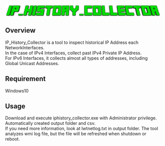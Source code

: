 ![title](image/title.png "")

## Overview
IP_History_Collector is a tool to inspect historical IP Address each NetworkInterfaces.  
In the case of IPv4 Interfaces, collect past IPv4 Private IP Address.  
For IPv6 Interfaces, it collects almost all types of addresses, including Global Unicast Addresses.


## Requirement
Windows10

## Usage
 Download and execute iphistory_collector.exe with Administrator privilege.  
 Automatically created output folder and csv.  
 If you need more information, look at lwtnetlog.txt in output folder.
 The tool analyzes wmi log file, but the file will be refreshed when shutdown or reboot.
## 
